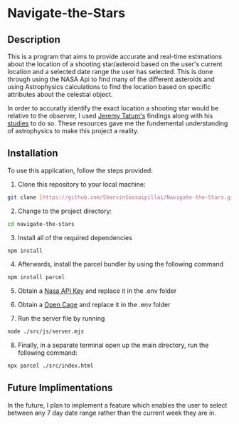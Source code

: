 # Navigate-the-Stars

## Description 

This is a program that aims to provide accurate and real-time estimations about the location of a shooting star/asteroid based on the user's current location and a selected date range the user has selected. This is done through using the NASA Api to find many of the different asteroids and using Astrophysics calculations to find the location based on specific attributes about the celestial object.

In order to accuratly identify the exact location a shooting star would be relative to the observer, I used [Jeremy Tatum's](https://phys.libretexts.org/Bookshelves/Astronomy__Cosmology/Celestial_Mechanics_(Tatum)/10%3A_Computation_of_an_Ephemeris/10.07%3A_Calculating_the_Position_of_a_Comet_or_Asteroid) findings along with his [studies](https://www.astro.uvic.ca/~tatum/celmechs/celm10.pdf) to do so. These resources gave me the fundemental understanding of astrophysics to make this project a reality. 

## Installation

To use this application, follow the steps provided: 

1. Clone this repository to your local machine:
```bash
git clone [https://github.com/SharvinSoosaipillai/Navigate-the-Stars.git]
```

2. Change to the project directory:
```bash
cd navigate-the-stars
```

3. Install all of the required dependencies
```bash
npm install
```

4. Afterwards, install the parcel bundler by using the following command 
```bash
npm install parcel 
```

5. Obtain a [Nasa API Key](https://api.nasa.gov/) and replace it in the .env folder

6. Obtain a [Open Cage](https://opencagedata.com/) and replace it in the .env folder 

7. Run the server file by running 
```bash
node ./src/js/server.mjs
```
8. Finally, in a separate terminal open up the main directory, run the following command:
```bash
npx parcel ./src/index.html
```

## Future Implimentations

In the future, I plan to implement a feature which enables the user to select between any 7 day date range rather than the current week they are in. 
